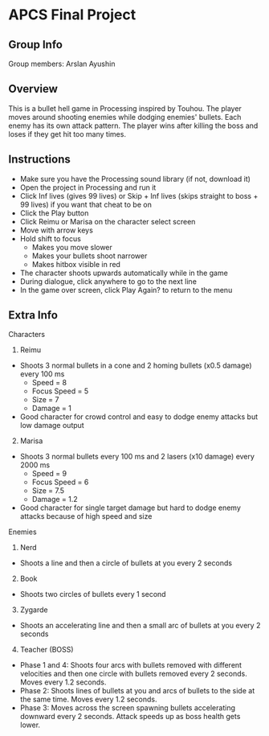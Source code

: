# APCS Final Project
## Group Info
Group members: Arslan Ayushin
## Overview
This is a bullet hell game in Processing inspired by Touhou. The player moves around shooting enemies while dodging enemies' bullets. Each enemy has its own attack pattern. The player wins after killing the boss and loses if they get hit too many times.
## Instructions
 - Make sure you have the Processing sound library (if not, download it)
 - Open the project in Processing and run it
 - Click Inf lives (gives 99 lives) or Skip + Inf lives (skips straight to boss + 99 lives) if you want that cheat to be on
 - Click the Play button
 - Click Reimu or Marisa on the character select screen
 - Move with arrow keys
 - Hold shift to focus
    - Makes you move slower
    - Makes your bullets shoot narrower
    - Makes hitbox visible in red
 - The character shoots upwards automatically while in the game
 - During dialogue, click anywhere to go to the next line
 - In the game over screen, click Play Again? to return to the menu
## Extra Info
Characters
1. Reimu
 - Shoots 3 normal bullets in a cone and 2 homing bullets (x0.5 damage) every 100 ms
    - Speed = 8
    - Focus Speed = 5
    - Size = 7
    - Damage = 1
 - Good character for crowd control and easy to dodge enemy attacks but low damage output

2. Marisa
 - Shoots 3 normal bullets every 100 ms and 2 lasers (x10 damage) every 2000 ms
    - Speed = 9
    - Focus Speed = 6
    - Size = 7.5
    - Damage = 1.2
 - Good character for single target damage but hard to dodge enemy attacks because of high speed and size

Enemies
1. Nerd
 - Shoots a line and then a circle of bullets at you every 2 seconds
2. Book
 - Shoots two circles of bullets every 1 second
3. Zygarde
 - Shoots an accelerating line and then a small arc of bullets at you every 2 seconds
4. Teacher (BOSS)
 - Phase 1 and 4: Shoots four arcs with bullets removed with different velocities and then one circle with bullets removed every 2 seconds. Moves every 1.2 seconds.
 - Phase 2: Shoots lines of bullets at you and arcs of bullets to the side at the same time. Moves every 1.2 seconds.
 - Phase 3: Moves across the screen spawning bullets accelerating downward every 2 seconds. Attack speeds up as boss health gets lower.